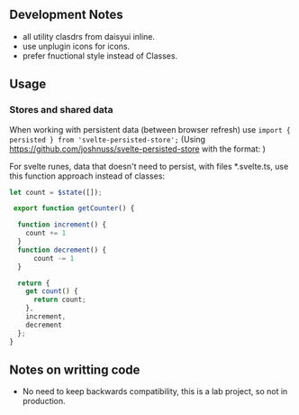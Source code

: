 ## Development Notes

- all utility clasdrs from daisyui inline.
- use unplugin icons for icons.
- prefer fnuctional style instead of Classes.


## Usage

### Stores and shared data

When working with persistent data (between browser refresh) use `import { persisted } from 'svelte-persisted-store';` (Using https://github.com/joshnuss/svelte-persisted-store with the format:
)

For svelte runes, data that doesn't need to persist, with files *.svelte.ts, use this function approach instead of classes:
```.svelte.ts
let count = $state([]);

 export function getCounter() {

  function increment() {
    count += 1
  }
  function decrement() {
	  count -= 1
  }

  return {
    get count() {
      return count;
    },
    increment,
    decrement
  };
}
```


## Notes on writting code
- No need to keep backwards compatibility, this is a lab project, so not in production.